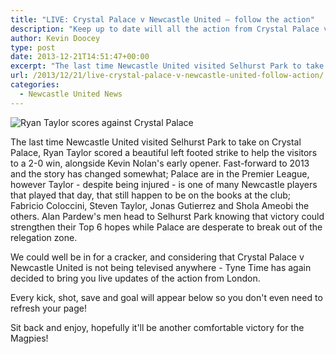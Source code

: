 ```yaml
---
title: "LIVE: Crystal Palace v Newcastle United – follow the action"
description: "Keep up to date will all the action from Crystal Palace v Newcastle United as Alan Pardew's men prepare to strengthen a Top 6 hold in the Premier League"
author: Kevin Doocey
type: post
date: 2013-12-21T14:51:47+00:00
excerpt: "The last time Newcastle United visited Selhurst Park to take on Crystal Palace, Ryan Taylor scored a beautiful left footed strike to help the visitors to a 2-0 win, alongside Kevin Nolan's early.."
url: /2013/12/21/live-crystal-palace-v-newcastle-united-follow-action/
categories:
  - Newcastle United News
---
```


![Ryan Taylor scores against Crystal Palace](https://www.tynetime.com/wp-content/uploads/2013/12/Ryan-Taylor-Newcastle-Crystal-Palace.jpg "Taylor - Scored a beauty the last time NUFC set foot in Selhurst Park")

The last time Newcastle United visited Selhurst Park to take on Crystal Palace, Ryan Taylor scored a beautiful left footed strike to help the visitors to a 2-0 win, alongside Kevin Nolan's early opener. Fast-forward to 2013 and the story has changed somewhat; Palace are in the Premier League, however Taylor - despite being injured - is one of many Newcastle players that played that day, that still happen to be on the books at the club; Fabricio Coloccini, Steven Taylor, Jonas Gutierrez and Shola Ameobi the others. Alan Pardew's men head to Selhurst Park knowing that victory could strengthen their Top 6 hopes while Palace are  desperate to break out of the relegation zone.

We could well be in for a cracker, and considering that Crystal Palace v Newcastle United is not being televised anywhere - Tyne Time has again decided to bring you live updates of the action from London.

Every kick, shot, save and goal will appear below so you don't even need to refresh your page!

Sit back and enjoy, hopefully it'll be another comfortable victory for the Magpies!

